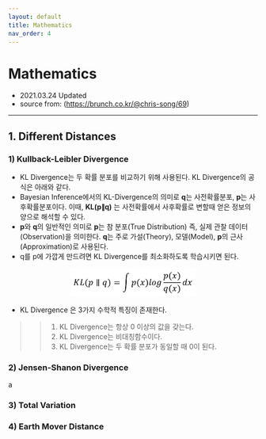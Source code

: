 ```yaml
---
layout: default
title: Mathematics
nav_order: 4
---
```


# Mathematics
- 2021.03.24 Updated
- source from: (<https://brunch.co.kr/@chris-song/69>)

---
## 1. Different Distances

### 1) Kullback-Leibler Divergence
- KL Divergence는 두 확률 분포를 비교하기 위해 사용된다. KL Divergence의 공식은 아래와 같다.  
- Bayesian Inference에서의 KL-Divergence의 의미로 **q**는 사전확률분포, **p**는 사후확률분포이다. 이때, **KL(p∥q)** 는 사전확률에서 사후확률로 변할때 얻은 정보의 양으로 해석할 수 있다.  
- **p**와 **q**의 일반적인 의미로 **p**는 참 분포(True Distribution) 즉, 실제 관찰 데이터(Observation)을 의미한다. **q**는 주로 가설(Theory), 모델(Model), **p**의 근사(Approximation)로 사용된다.  
- q를 p에 가깝게 만드려면 KL Divergence를 최소화하도록 학습시키면 된다.

<p align="center"><img src='/figure/formula/KLD.PNG' height="50%" width="50%"></p>  
  
- KL Divergence 은 3가지 수학적 특징이 존재한다.

>> 1. KL Divergence는 항상 0 이상의 값을 갖는다.
>> 2. KL Divergence는 비대칭함수이다.
>> 3. KL Divergence는 두 확률 분포가 동일할 때 0이 된다.
### 2) Jensen-Shanon Divergence
a
### 3) Total Variation

### 4) Earth Mover Distance
